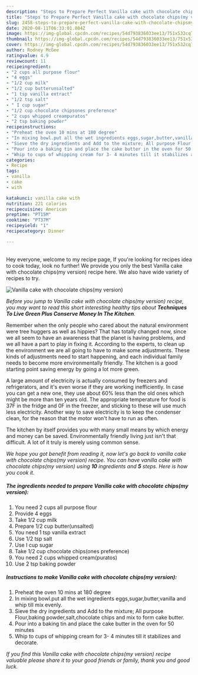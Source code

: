 ```yaml
---
description: "Steps to Prepare Perfect Vanilla cake with chocolate chips(my version)"
title: "Steps to Prepare Perfect Vanilla cake with chocolate chips(my version)"
slug: 2458-steps-to-prepare-perfect-vanilla-cake-with-chocolate-chipsmy-version
date: 2020-08-11T06:33:01.804Z
image: https://img-global.cpcdn.com/recipes/54d793836033ee13/751x532cq70/vanilla-cake-with-chocolate-chipsmy-version-recipe-main-photo.jpg
thumbnail: https://img-global.cpcdn.com/recipes/54d793836033ee13/751x532cq70/vanilla-cake-with-chocolate-chipsmy-version-recipe-main-photo.jpg
cover: https://img-global.cpcdn.com/recipes/54d793836033ee13/751x532cq70/vanilla-cake-with-chocolate-chipsmy-version-recipe-main-photo.jpg
author: Rodney McGee
ratingvalue: 4.9
reviewcount: 11
recipeingredient:
- "2 cups all purpose flour"
- "4 eggs"
- "1/2 cup milk"
- "1/2 cup butterunsalted"
- "1 tsp vanilla extract"
- "1/2 tsp salt"
- " I cup sugar"
- "1/2 cup chocolate chipsones preference"
- "2 cups whipped creampuratos"
- "2 tsp baking powder"
recipeinstructions:
- "Preheat the oven 10 mins at 180 degree"
- "In mixing bowl.put all the wet ingredients eggs,sugar,butter,vanilla and whip till mix evenly."
- "Sieve the dry ingredients and Add to the mixture; All purpose Flour,baking powder,salt,chocolate chips and mix to form cake butter."
- "Pour into a baking tin and place the cake butter in the oven for 50 minutes"
- "Whip to cups of whipping cream for 3- 4 minutes till it stabilizes and decorate."
categories:
- Recipe
tags:
- vanilla
- cake
- with

katakunci: vanilla cake with 
nutrition: 221 calories
recipecuisine: American
preptime: "PT15M"
cooktime: "PT37M"
recipeyield: "1"
recipecategory: Dinner

---
```

<br>
Hey everyone, welcome to my recipe page, If you're looking for recipes idea to cook today, look no further! We provide you only the best Vanilla cake with chocolate chips(my version) recipe here. We also have wide variety of recipes to try.
<br>


![Vanilla cake with chocolate chips(my version)](https://img-global.cpcdn.com/recipes/54d793836033ee13/751x532cq70/vanilla-cake-with-chocolate-chipsmy-version-recipe-main-photo.jpg)

<i>Before you jump to Vanilla cake with chocolate chips(my version) recipe, you may want to read this short interesting healthy tips about 
<strong>Techniques To Live Green Plus Conserve Money In The Kitchen</strong>.</i>
</br>

Remember when the only people who cared about the natural environment were tree huggers as well as hippies? That has totally changed now, since we all seem to have an awareness that the planet is having problems, and we all have a part to play in fixing it. According to the experts, to clean up the environment we are all going to have to make some adjustments. These kinds of adjustments need to start happening, and each individual family needs to become more environmentally friendly. The kitchen is a good starting point saving energy by going a lot more green.

A large amount of electricity is actually consumed by freezers and refrigerators, and it's even worse if they are working inefficiently. In case you can get a new one, they use about 60% less than the old ones which might be more than ten years old. The appropriate temperature for food is 37F in the fridge and 0F in the freezer, and sticking to these will use much less electricity. Another way to save electricity is to keep the condenser clean, for the reason that the motor won't have to run as often.

The kitchen by itself provides you with many small means by which energy and money can be saved. Environmentally friendly living just isn't that difficult. A lot of it truly is merely using common sense.


<i>We hope you got benefit from reading it, now let's go back to vanilla cake with chocolate chips(my version) recipe. You can have vanilla cake with chocolate chips(my version) using <strong>10</strong> ingredients and <strong>5</strong> steps. Here is how you cook it.
</i>

##### The ingredients needed to prepare Vanilla cake with chocolate chips(my version):

1. You need 2 cups all purpose flour
1. Provide 4 eggs
1. Take 1/2 cup milk
1. Prepare 1/2 cup butter(unsalted)
1. You need 1 tsp vanilla extract
1. Use 1/2 tsp salt
1. Use  I cup sugar
1. Take 1/2 cup chocolate chips(ones preference)
1. You need 2 cups whipped cream(puratos)
1. Use 2 tsp baking powder


##### Instructions to make Vanilla cake with chocolate chips(my version):

1. Preheat the oven 10 mins at 180 degree
1. In mixing bowl.put all the wet ingredients eggs,sugar,butter,vanilla and whip till mix evenly.
1. Sieve the dry ingredients and Add to the mixture; All purpose Flour,baking powder,salt,chocolate chips and mix to form cake butter.
1. Pour into a baking tin and place the cake butter in the oven for 50 minutes
1. Whip to cups of whipping cream for 3- 4 minutes till it stabilizes and decorate.


<i>If you find this Vanilla cake with chocolate chips(my version) recipe valuable please share it to your good friends or family, thank you and good luck.</i>
